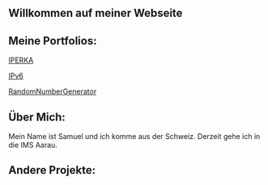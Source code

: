 ## Willkommen auf meiner Webseite




## Meine Portfolios:

  [IPERKA](https://portfolio.bbbaden.ch/view/view.php?t=7TIW28HFuBf1CpdzUgq0)  
  
  [IPv6](https://portfolio.bbbaden.ch/view/view.php?t=WHct1sLSE4IynvDJZPhC)
  
  [RandomNumberGenerator](https://portfolio.bbbaden.ch/view/view.php?t=R4zmAW8JTcMqIj2wd6HS)
  
  
## Über Mich:

Mein Name ist Samuel und ich komme aus der Schweiz. Derzeit gehe ich in die IMS Aarau.


## Andere Projekte:
  
